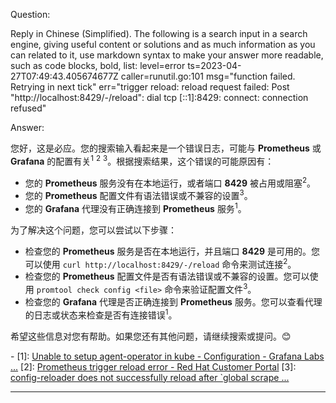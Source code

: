 Question:

Reply in Chinese (Simplified).
The following is a search input in a search engine, giving useful content or solutions and as much information as you can related to it, use markdown syntax to make your answer more readable, such as code blocks, bold, list:
level=error ts=2023-04-27T07:49:43.405674677Z caller=runutil.go:101 msg="function failed. Retrying in next tick" err="trigger reload: reload request failed: Post \"http://localhost:8429/-/reload\": dial tcp [::1]:8429: connect: connection refused"

Answer:

您好，这是必应。您的搜索输入看起来是一个错误日志，可能与 **Prometheus** 或 **Grafana** 的配置有关<sup>1</sup> <sup>2</sup> <sup>3</sup>。根据搜索结果，这个错误的可能原因有：

- 您的 **Prometheus** 服务没有在本地运行，或者端口 **8429** 被占用或阻塞<sup>2</sup>。
- 您的 **Prometheus** 配置文件有语法错误或不兼容的设置<sup>3</sup>。
- 您的 **Grafana** 代理没有正确连接到 **Prometheus** 服务<sup>1</sup>。

为了解决这个问题，您可以尝试以下步骤：

- 检查您的 **Prometheus** 服务是否在本地运行，并且端口 **8429** 是可用的。您可以使用 `curl http://localhost:8429/-/reload` 命令来测试连接<sup>2</sup>。
- 检查您的 **Prometheus** 配置文件是否有语法错误或不兼容的设置。您可以使用 `promtool check config <file>` 命令来验证配置文件<sup>3</sup>。
- 检查您的 **Grafana** 代理是否正确连接到 **Prometheus** 服务。您可以查看代理的日志或状态来检查是否有连接错误<sup>1</sup>。

希望这些信息对您有帮助。如果您还有其他问题，请继续搜索或提问。😊

\-
\[1]: [Unable to setup agent-operator in kube - Configuration - Grafana Labs ...](https://community.grafana.com/t/unable-to-setup-agent-operator-in-kube/81183)
\[2]: [Prometheus trigger reload error - Red Hat Customer Portal](https://access.redhat.com/solutions/6719691)
\[3]: [config-reloader does not successfully reload after `global scrape ...](https://github.com/prometheus-operator/prometheus-operator/issues/4705)

<hr/>

